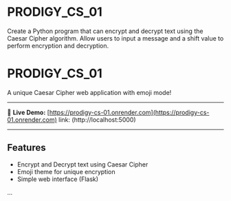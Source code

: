 # PRODIGY_CS_01
Create a Python program that can encrypt and decrypt text using the Caesar Cipher algorithm. Allow users to input a message and a shift value to perform encryption and decryption.
# PRODIGY_CS_01

A unique Caesar Cipher web application with emoji mode!

---

🚀 **Live Demo:** [https://prodigy-cs-01.onrender.com](https://prodigy-cs-01.onrender.com)
link: (http://localhost:5000)

---

## Features

- Encrypt and Decrypt text using Caesar Cipher
- Emoji theme for unique encryption
- Simple web interface (Flask)

...

